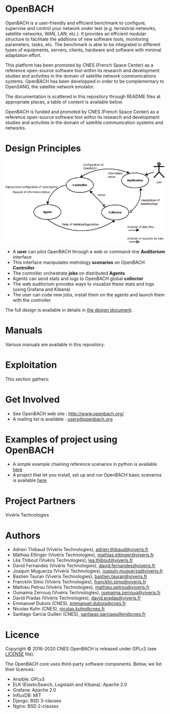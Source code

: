 OpenBACH
========

OpenBACH is a user-friendly and efficient benchmark to configure, supervise and
control your network under test (e.g. terrestrial networks, satellite networks,
WAN, LAN, etc.). It provides an efficient modular structure to facilitate the
additions of new software tools, monitoring parameters, tasks, etc. The
benchmark is able to be integrated in different types of equipments, servers,
clients, hardware and software with minimal adaptation effort.

This platform has been promoted by CNES (French Space Center) as a reference
open-source software tool within its research and development studies and
activities in the domain of satellite network communications systems. OpenBACH
has been developped in order to be complementary to OpenSAND, the satellite
network emulator.

The documentation is scattered in this repository through README files at
appropriate places, a table of content is available below.

OpenBACH is funded and promoted by CNES (French Space Center) as a reference
open-source software tool within its research and development studies and
activities in the domain of satellite communication systems and networks.

Design Principles
=================

![functions design](documents/basic_func_design.png)

   * A **user** can pilot OpenBACH through a web or command-line **Auditorium** interface
   * This interface manipulates metrology **scenarios** on OpenBACH **Controller**
   * The controller orchestrate **jobs** on distributed **Agents**
   * Agents can send stats and logs to OpenBACH global **collector**
   * The web auditorium provides ways to visualize these stats and logs (using Grafana and Kibana)
   * The user can code new jobs, install them on the agents and launch them with the controller

The full design is available in details in [the design document](documents/design/design_openbach.adoc).

Manuals
=======

Various manuals are available in this repository:

Exploitation
============

This section gathers:

Get Involved
============

*  See OpenBACH web site : http://www.openbach.org/
*  A mailing list is available : users@openbach.org

Examples of project using OpenBACH
=======
*  A simple example chaining reference scenarios in python is available [here](https://forge.net4sat.org/openbach/openbach-extra/tree/master/executors/examples)
*  A project that let you install, set up and run OpenBACH basic scenarios is available [here](https://forge.net4sat.org/kuhnn/openbach-example-simple)

Project Partners
=======
Vivéris Technologies

Authors
=======
*  Adrien Thibaud      (Vivéris Technologies),      adrien.thibaud@viveris.fr
*  Mathias Ettinger    (Vivéris Technologies),      mathias.ettinger@viveris.fr
*  Léa Thibout         (Vivéris Technologies),      lea.thibout@viveris.fr
*  David Fernandes     (Vivéris Technologies),      david.fernandes@viveris.fr
*  Joaquin Muguerza    (Vivéris Technologies),      joaquin.muguerza@viveris.fr
*  Bastien Tauran      (Vivéris Technologies),      bastien.tauran@viveris.fr
*  Francklin Simo      (Vivéris Technologies),      francklin.simo@viveris.fr
*  Mathieu Petrou      (Vivéris Technologies),      mathieu.petrou@viveris.fr
*  Oumaima Zerrouq     (Vivéris Technologies),      oumaima.zerrouq@viveris.fr
*  David Pradas        (Vivéris Technologies),      david.pradas@viveris.fr
*  Emmanuel Dubois     (CNES),                      emmanuel.dubois@cnes.fr
*  Nicolas Kuhn        (CNES),                      nicolas.kuhn@cnes.fr 
*  Santiago Garcia Guillen (CNES),                  santiago.garciaguillen@cnes.fr

Licence
=======
Copyright © 2016-2020 CNES
OpenBACH is released under GPLv3 (see [LICENSE](LICENSE.md) file).

The OpenBACH core uses third-party software components. Below, we list their licences:

  * Ansible: GPLv3
  * ELK (ElasticSearch, Logstash and Kibana): Apache 2.0
  * Grafana: Apache 2.0
  * InfluxDB: MIT
  * Django: BSD 3-clauses
  * Nginx: BSD 2-clauses
